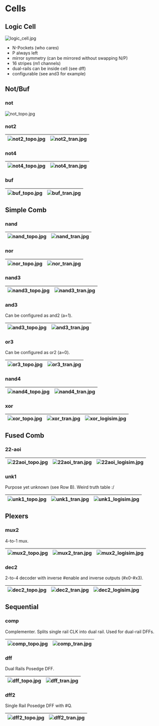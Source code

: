 # Cells

## Logic Cell

![logic_cell.jpg](imgstore/logic_cell.jpg)

- N-Pockets (who cares)
- P always left
- mirror symmetry (can be mirrored without swapping N/P)
- 16 stripes (m1 channels)
- dual-rails can be inside cell (see dff)
- configurable (see and3 for example)

## Not/Buf

### not

![not_topo.jpg](imgstore/not_topo.jpg)

### not2

|![not2_topo.jpg](imgstore/not2_topo.jpg)|![not2_tran.jpg](imgstore/not2_tran.jpg)|
|---|---|

### not4

|![not4_topo.jpg](imgstore/not4_topo.jpg)|![not4_tran.jpg](imgstore/not4_tran.jpg)|
|---|---|

### buf

|![buf_topo.jpg](imgstore/buf_topo.jpg)|![buf_tran.jpg](imgstore/buf_tran.jpg)|
|---|---|

## Simple Comb

### nand

|![nand_topo.jpg](imgstore/nand_topo.jpg)|![nand_tran.jpg](imgstore/nand_tran.jpg)|
|---|---|

### nor

|![nor_topo.jpg](imgstore/nor_topo.jpg)|![nor_tran.jpg](imgstore/nor_tran.jpg)|
|---|---|

### nand3

|![nand3_topo.jpg](imgstore/nand3_topo.jpg)|![nand3_tran.jpg](imgstore/nand3_tran.jpg)|
|---|---|

### and3

Can be configured as and2 (a=1).

|![and3_topo.jpg](imgstore/and3_topo.jpg)|![and3_tran.jpg](imgstore/and3_tran.jpg)|
|---|---|

### or3

Can be configured as or2 (a=0).

|![or3_topo.jpg](imgstore/or3_topo.jpg)|![or3_tran.jpg](imgstore/or3_tran.jpg)|
|---|---|

### nand4

|![nand4_topo.jpg](imgstore/nand4_topo.jpg)|![nand4_tran.jpg](imgstore/nand4_tran.jpg)|
|---|---|

### xor

|![xor_topo.jpg](imgstore/xor_topo.jpg)|![xor_tran.jpg](imgstore/xor_tran.jpg)|![xor_logisim.jpg](imgstore/xor_logisim.jpg)|
|---|---|---|

## Fused Comb

### 22-aoi

|![22aoi_topo.jpg](imgstore/22aoi_topo.jpg)|![22aoi_tran.jpg](imgstore/22aoi_tran.jpg)|![22aoi_logisim.jpg](imgstore/22aoi_logisim.jpg)|
|---|---|---|

### unk1

Purpose yet unknown (see Row B). Weird truth table :/

|![unk1_topo.jpg](imgstore/unk1_topo.jpg)|![unk1_tran.jpg](imgstore/unk1_tran.jpg)|![unk1_logisim.jpg](imgstore/unk1_logisim.jpg)|
|---|---|---|

## Plexers

### mux2

4-to-1 mux.

|![mux2_topo.jpg](imgstore/mux2_topo.jpg)|![mux2_tran.jpg](imgstore/mux2_tran.jpg)|![mux2_logisim.jpg](imgstore/mux2_logisim.jpg)|
|---|---|---|

### dec2

2-to-4 decoder with inverse #enable and inverse outputs (#x0-#x3).

|![dec2_topo.jpg](imgstore/dec2_topo.jpg)|![dec2_tran.jpg](imgstore/dec2_tran.jpg)|![dec2_logisim.jpg](imgstore/dec2_logisim.jpg)|
|---|---|---|

## Sequential

### comp

Complementer. Splits single rail CLK into dual rail. Used for dual-rail DFFs.

|![comp_topo.jpg](imgstore/comp_topo.jpg)|![comp_tran.jpg](imgstore/comp_tran.jpg)|
|---|---|

### dff

Dual Rails Posedge DFF.

|![dff_topo.jpg](imgstore/dff_topo.jpg)|![dff_tran.jpg](imgstore/dff_tran.jpg)|
|---|---|

### dff2

Single Rail Posedge DFF with #Q.

|![dff2_topo.jpg](imgstore/dff2_topo.jpg)|![dff2_tran.jpg](imgstore/dff2_tran.jpg)|
|---|---|
